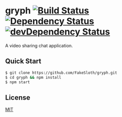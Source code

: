 # gryph [![Build Status](https://travis-ci.org/CreaturePhil/gryph.svg)](https://travis-ci.org/CreaturePhil/gryph) [![Dependency Status](https://david-dm.org/creaturephil/gryph.svg)](https://david-dm.org/creaturephil/gryph) [![devDependency Status](https://david-dm.org/creaturephil/gryph/dev-status.svg)](https://david-dm.org/creaturephil/gryph#info=devDependencies)

A video sharing chat application.

## Quick Start

```bash
$ git clone https://github.com/FakeSloth/gryph.git
$ cd gryph && npm install
$ npm start
```

## License

[MIT](LICENSE)

